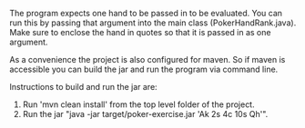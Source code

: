 The program expects one hand to be passed in to be evaluated. You can run this by passing that argument into
the main class (PokerHandRank.java). Make sure to enclose the hand in quotes so that it is passed in as one
argument.

As a convenience the project is also configured for maven. So if maven is accessible you can build the jar and run
the program via command line.

Instructions to build and run the jar are:
1. Run 'mvn clean install' from the top level folder of the project.
2. Run the jar "java -jar target/poker-exercise.jar 'Ak 2s 4c 10s Qh'".
